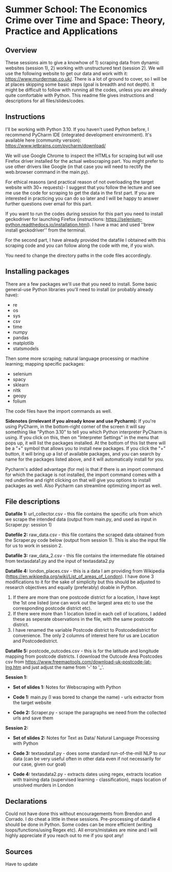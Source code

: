 # Summer School: The Economics Crime over Time and Space: Theory, Practice and Applications

## Overview

These sessions aim to give a knowhow of 1) scraping data from dynamic websites (session 1), 2) working with unstructured text (session 2). We will use the following website to get our data and work with it: https://www.murdermap.co.uk/. There is a lot of ground to cover, so I will be at places skipping some basic steps (goal is breadth and not depth). It might be difficult to follow with running all the codes, unless you are already quite comfortable with Python. This readme file gives instructions and descriptions for all files/slides/codes. 

## Instructions

I'll be working with Python 3.10. If you haven't used Python before, I recommend PyCharm IDE (integrated development environment). It's available here (community version): https://www.jetbrains.com/pycharm/download/

We will use Google Chrome to inspect the HTMLs for scraping but will use Firefox driver installed for the actual webscraping part. You might prefer to use other drivers like Google (in that case you will need to rectify the web.browser command in the main.py).

For ethical reasons (and practical reason of not overloading the target website with 30+ requests)- I suggest that you follow the lecture and see me use the code for scraping to get the data in the first part. If you are interested in practicing you can do so later and I will be happy to answer further questions over email for this part.

If you want to run the codes during session for this part you need to install geckodriver for launching Firefox (instructions: https://selenium-python.readthedocs.io/installation.html). I have a mac and used ''brew install geckodriver'' from the terminal.

For the second part, I have already provided the datafile I obtained with this scraping code and you can follow along the code with me, if you wish. 

You need to change the directory paths in the code files accordingly.

## Installing packages

There are a few packages we'll use that you need to install. Some basic general-use Python libraries you'll need to install (or probably already have):
* re 
* os
* sys
* csv
* time
* numpy
* pandas
* matplotlib
* statsmodels

Then some more scraping; natural language processing or machine learning; mapping specific packages:
* selenium
* spacy
* sklearn
* nltk
* geopy
* folium

The code files have the import commands as well. 

**Sidenotes (irrelevant if you already know and use Pycharm):** If you're using PyCharm, in the bottom-right corner of the screen it will say something like "Python 3.10" to tell you which Python interpreter PyCharm is using. If you click on this, then on "Interpreter Settings" in the menu that pops up, it will list the packages installed. At the bottom of this list there will be a "+" symbol that allows you to install new packages. If you click the "+" button, it will bring up a list of available packages, and you can search by name for the packages listed above, and it will automatically install for you.

Pycharm's added advantage (for me) is that if there is an import command for which the package is not installed, the import command comes with a red underline and right clicking on that will give you options to install packages as well. Also Pycharm can streamline optimizing import as well. 

## File descriptions

**Datafile 1:** url_collector.csv - this file contains the specific urls from which we scrape the intended data (output from main.py, and used as input in Scraper.py: session 1)

**Datefile 2:** raw_data.csv - this file contains the scraped data obtained from the Scraper.py code below (output from session 1). This is also the input file for us to work in session 2. 

**Datafile 3:** raw_data_2.csv - this file contains the intermediate file obtained from textasdata1.py and the input of textasdata2.py

**Datafile 4:** london_places.csv - this is a data I am providing from Wikipedia (https://en.wikipedia.org/wiki/List_of_areas_of_London). I have done 3 modifications to it for the sake of simplicity but this should be adjusted to research objectives and equally (preferably) doable in Python. 
1. If there are more than one postcode district for a location, I have kept the 1st one listed (one can work out the largest area etc to use the corresponding postcode district etc).
2. If there were more than 1 location listed in each cell of locations, I added these as seperate observations in the file, with the same postcode district. 
3. I have renamed the variable Postcode district to Postcodedistrict for convenience.
The only 2 columns of interest here for us are Location and Postcodedistrict. 

**Datafile 5:** postcode_outcodes.csv - this is for the latitude and longitude mapping from postcode districts. I download the Outcode Area Postcodes csv from https://www.freemaptools.com/download-uk-postcode-lat-lng.htm and just adjust the name from '-' to '_'.

**Session 1:**

  - **Set of slides 1:** Notes for Webscraping with Python

  - **Code 1:** main.py (I was bored to change the name) - urls extractor from the target website

  - **Code 2:** Scraper.py - scrape the paragraphs we need from the collected urls and save them

**Session 2:**

  - **Set of slides 2:** Notes for Text as Data/ Natural Language Processing with Python
  
  - **Code 3:** textasdata1.py - does some standard run-of-the-mill NLP to our data (can be very useful often in other data even if not necessarily for our  case, given our goal)

  - **Code 4:** textasdata2.py - extracts dates using regex, extracts location with training data (supervised learning - classification), maps location of unsolved murders in London

## Declarations

Could not have done this without encouragements from Brendon and Corrado. I do cheat a little in these sessions. Pre-processing of datafile 4 should be done in Python. Some codes can be more efficient (writing loops/functions/using Regex etc). All errors/mistakes are mine and I will highly appreciate if you reach out to me if you spot any!

## Sources

Have to update
